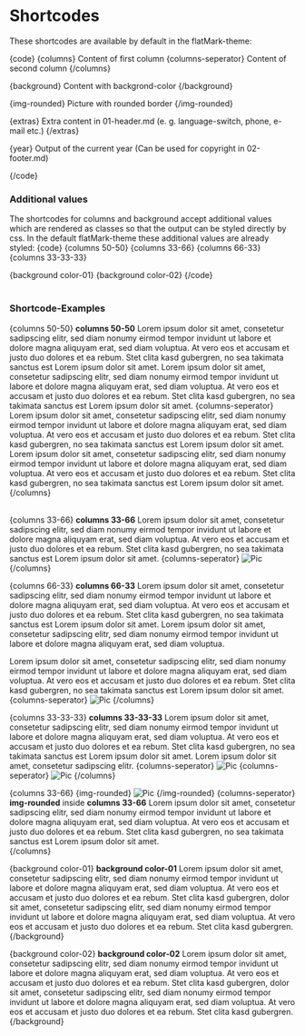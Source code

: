 # Shortcodes

These shortcodes are available by default in the flatMark-theme:

{code}
{columns}
    Content of first column
{columns-seperator}
    Content of second column
{/columns}

{background}
    Content with backgrond-color
{/background}

{img-rounded}
    Picture with rounded border
{/img-rounded}

{extras}
    Extra content in 01-header.md (e. g. language-switch, phone, e-mail etc.)
{/extras}

{year}
    Output of the current year (Can be used for copyright in 02-footer.md)

{/code}

### Additional values
The shortcodes for columns and background accept additional values which are rendered as classes so that the output can be styled directly by css. In the default flatMark-theme these additional values are already styled:
{code}
{columns 50-50}
{columns 33-66}
{columns 66-33}
{columns 33-33-33}

{background color-01}
{background color-02}
{/code}  
<br>  

### Shortcode-Examples

{columns 50-50}
**columns 50-50** Lorem ipsum dolor sit amet, consetetur sadipscing elitr, sed diam nonumy eirmod tempor invidunt ut labore et dolore magna aliquyam erat, sed diam voluptua. At vero eos et accusam et justo duo dolores et ea rebum. Stet clita kasd gubergren, no sea takimata sanctus est Lorem ipsum dolor sit amet. Lorem ipsum dolor sit amet, consetetur sadipscing elitr, sed diam nonumy eirmod tempor invidunt ut labore et dolore magna aliquyam erat, sed diam voluptua. At vero eos et accusam et justo duo dolores et ea rebum. Stet clita kasd gubergren, no sea takimata sanctus est Lorem ipsum dolor sit amet.
{columns-seperator}
Lorem ipsum dolor sit amet, consetetur sadipscing elitr, sed diam nonumy eirmod tempor invidunt ut labore et dolore magna aliquyam erat, sed diam voluptua. At vero eos et accusam et justo duo dolores et ea rebum. Stet clita kasd gubergren, no sea takimata sanctus est Lorem ipsum dolor sit amet. Lorem ipsum dolor sit amet, consetetur sadipscing elitr, sed diam nonumy eirmod tempor invidunt ut labore et dolore magna aliquyam erat, sed diam voluptua. At vero eos et accusam et justo duo dolores et ea rebum. Stet clita kasd gubergren, no sea takimata sanctus est Lorem ipsum dolor sit amet.
{/columns}  
 <br>

{columns 33-66}
**columns 33-66** Lorem ipsum dolor sit amet, consetetur sadipscing elitr, sed diam nonumy eirmod tempor invidunt ut labore et dolore magna aliquyam erat, sed diam voluptua. At vero eos et accusam et justo duo dolores et ea rebum. Stet clita kasd gubergren, no sea takimata sanctus est Lorem ipsum dolor sit amet. 
{columns-seperator}
![Pic](/files/example-pic-03.jpg)
{/columns}
 <br>

{columns 66-33}
**columns 66-33** Lorem ipsum dolor sit amet, consetetur sadipscing elitr, sed diam nonumy eirmod tempor invidunt ut labore et dolore magna aliquyam erat, sed diam voluptua. At vero eos et accusam et justo duo dolores et ea rebum. Stet clita kasd gubergren, no sea takimata sanctus est Lorem ipsum dolor sit amet. Lorem ipsum dolor sit amet, consetetur sadipscing elitr, sed diam nonumy eirmod tempor invidunt ut labore et dolore magna aliquyam erat, sed diam voluptua.

Lorem ipsum dolor sit amet, consetetur sadipscing elitr, sed diam nonumy eirmod tempor invidunt ut labore et dolore magna aliquyam erat, sed diam voluptua. At vero eos et accusam et justo duo dolores et ea rebum. Stet clita kasd gubergren, no sea takimata sanctus est Lorem ipsum dolor sit amet. 
{columns-seperator}
![Pic](/files/example-pic-02.jpg)
{/columns}
 <br>

{columns 33-33-33}
**columns 33-33-33** Lorem ipsum dolor sit amet, consetetur sadipscing elitr, sed diam nonumy eirmod tempor invidunt ut labore et dolore magna aliquyam erat, sed diam voluptua. At vero eos et accusam et justo duo dolores et ea rebum. Stet clita kasd gubergren, no sea takimata sanctus est Lorem ipsum dolor sit amet. Lorem ipsum dolor sit amet, consetetur sadipscing elitr. 
{columns-seperator}
![Pic](/files/example-pic-01.jpg)
{columns-seperator}
![Pic](/files/example-pic-01.jpg)
{/columns}
 <br>

{columns 33-66}
{img-rounded}
![Pic](/files/example-pic-01.jpg)
{/img-rounded}
{columns-seperator}
**img-rounded** inside **columns 33-66** 
Lorem ipsum dolor sit amet, consetetur sadipscing elitr, sed diam nonumy eirmod tempor invidunt ut labore et dolore magna aliquyam erat, sed diam voluptua. At vero eos et accusam et justo duo dolores et ea rebum. Stet clita kasd gubergren, no sea takimata sanctus est Lorem ipsum dolor sit amet.  
{/columns}
<br>

{background color-01}
**background color-01** Lorem ipsum dolor sit amet, consetetur sadipscing elitr, sed diam nonumy eirmod tempor invidunt ut labore et dolore magna aliquyam erat, sed diam voluptua. At vero eos et accusam et justo duo dolores et ea rebum. Stet clita kasd gubergren, dolor sit amet, consetetur sadipscing elitr, sed diam nonumy eirmod tempor invidunt ut labore et dolore magna aliquyam erat, sed diam voluptua. At vero eos et accusam et justo duo dolores et ea rebum. Stet clita kasd gubergren.
{/background}
 <br>

{background color-02}
**background color-02** Lorem ipsum dolor sit amet, consetetur sadipscing elitr, sed diam nonumy eirmod tempor invidunt ut labore et dolore magna aliquyam erat, sed diam voluptua. At vero eos et accusam et justo duo dolores et ea rebum. Stet clita kasd gubergren, dolor sit amet, consetetur sadipscing elitr, sed diam nonumy eirmod tempor invidunt ut labore et dolore magna aliquyam erat, sed diam voluptua. At vero eos et accusam et justo duo dolores et ea rebum. Stet clita kasd gubergren.
{/background}








